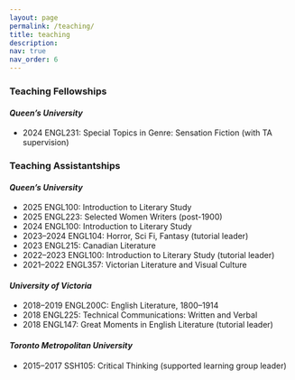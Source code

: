 ```yaml
---
layout: page
permalink: /teaching/
title: teaching
description: 
nav: true
nav_order: 6
---
```


<h3><b>Teaching Fellowships</b></h3>
<h4><i>Queen’s University</i></h4>
<ul>
  <li>2024 ENGL231: Special Topics in Genre: Sensation Fiction (with TA supervision)</li>
</ul>

<h3><b>Teaching Assistantships</b></h3>
<h4><i>Queen’s University</i></h4>
<ul>
  <li>2025 ENGL100: Introduction to Literary Study</li>
  <li>2025 ENGL223: Selected Women Writers (post-1900)</li>
  <li>2024 ENGL100: Introduction to Literary Study</li>
  <li>2023–2024 ENGL104: Horror, Sci Fi, Fantasy (tutorial leader)</li>
  <li>2023 ENGL215: Canadian Literature</li>
  <li>2022–2023 ENGL100: Introduction to Literary Study (tutorial leader)</li>
  <li>2021–2022 ENGL357: Victorian Literature and Visual Culture</li>
</ul>

<h4><i>University of Victoria</i></h4>
<ul>
  <li>2018–2019 ENGL200C: English Literature, 1800–1914</li>
  <li>2018 ENGL225: Technical Communications: Written and Verbal</li>
  <li>2018 ENGL147: Great Moments in English Literature (tutorial leader)</li>
</ul>

<h4><i>Toronto Metropolitan University</i></h4>
<ul>
  <li>2015–2017 SSH105: Critical Thinking (supported learning group leader)</li>
</ul>
